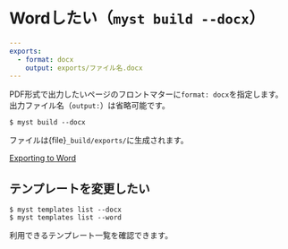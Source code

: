 # Wordしたい（``myst build --docx``）

```yaml
---
exports:
  - format: docx
    output: exports/ファイル名.docx
---
```

PDF形式で出力したいページのフロントマターに``format: docx``を指定します。
出力ファイル名（``output:``）は省略可能です。

```console
$ myst build --docx
```

ファイルは{file}`_build/exports/`に生成されます。


[Exporting to Word](https://mystmd.org/guide/creating-word-documents)

## テンプレートを変更したい

```console
$ myst templates list --docx
$ myst templates list --word
```

利用できるテンプレート一覧を確認できます。
